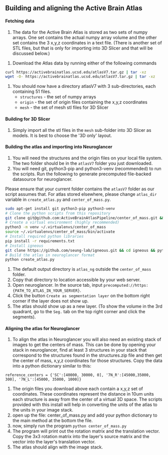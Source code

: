 ## Building and aligning the Active Brain Atlas
#### Fetching data
1. The data for the Active Brain Atlas is stored as two sets of numpy arrays. One set contains the actual
numpy array volume and the other set contains the 3 x,y,z coordinates in a text file. (There is another set of STL
files, but that is only for importing into 3D Slicer and that will be discussed below.)
<!-- 1. Get the sets of data from Amazon S3. Each zip file contains 51 files. There are 3 zip files:
    1. structures.zip - this is the set of numpy arrays
    1. origin.zip this is the set of origin files containing the x,y,z coordinates.
    1. mesh.zip this is the set of mesh stl files for 3D Slicer -->
<!-- 1. Download each file with:
    1. `aws s3 cp s3://mousebrainatlas-data/atlasV7/origin.zip origin.zip`
    1. `aws s3 cp s3://mousebrainatlas-data/atlasV7/structures.zip structures.zip`
    1. `aws s3 cp s3://mousebrainatlas-data/atlasV7/mesh.zip mesh.zip` -->
1. Download the Atlas data by running either of the following commands
```Bash
curl https://activebrainatlas.ucsd.edu/atlasV7.tar.gz | tar -xz
wget -O- https://activebrainatlas.ucsd.edu/atlasV7.tar.gz | tar -xz
```
<!-- 1. After downloading the zip files, unzip them and you will have 3 new directories containing the 51 files. -->
1. You should now have a directory atlasV7 with 3 sub-directories, each containing 51 files.
    - `structures` - the set of numpy arrays
    - `origin` - the set of origin files containing the x,y,z coordinates
    - `mesh` - the set of mesh stl files for 3D Slicer

#### Building for 3D Slicer
1. Simply import all the stl files in the `mesh` sub-folder into 3D Slicer as models. It is best to choose the '3D only' layout.

#### Building the atlas and importing into Neuroglancer
1. You will need the structures and the origin files on your local file system. The two folder should be in the `atlasV7` folder you just downloaded.
1. You will need git, python3-pip and python3-venv (recommended) to run the scripts. Run the following to generate precomputed file-backed datasource for neuroglancer.

Please ensure that your current folder contains the `atlasV7` folder as our script assumes that. For atlas stored elsewhere, please change `atlas_dir` variable in `create_atlas.py` and `center_of_mass.py`.
```Bash
sudo apt-get install git python3-pip python3-venv
# Clone the python scripts from this repository
git clone git@github.com:ActiveBrainAtlasPipeline/center_of_mass.git && cd center_of_mass
# Create a virtual environment (highly recommended)
python3 -m venv ~/.virtualenvs/center_of_mass
source ~/.virtualenvs/center_of_mass/bin/activate
# Install required python libraries
pip install -r requirements.txt
# Install igneous
git clone https://github.com/seung-lab/igneous.git && cd igneous && python setup.py install && cd ..
# Build the atlas in neuroglancer format
python create_atlas.py
```
1. The default output directory is `atlas_ng` outside the `center_of_mass` folder.
1. Copy that directory to location accessible by your web server.
1. Open neuroglancer. In the source tab, input `precomputed://https:{PATH_TO_ATLAS_IN_YOUR_SERVER}`.
1. Click the button `Create as segmentation layer` on the bottom right corner if the layer does not show up.
1. The atlas should show up as a new layer. (To show the volume in the 3rd quadrant, go to the `Seg.` tab on the top right corner and click the segments).

#### Aligning the atlas for Neuroglancer
1. To align the atlas in Neuroglancer you will also need an existing stack of images to get the centers of mass. 
This can be done by opening your stack in neuroglancer, find at least 3 structures in your stack that correspond
to the structures found in the structures.zip file and then get the center of mass, x,y,z coordinates for those 
structures. Copy the data into a python dictionary similar to this:
```
reference_centers = {'SC':[40000, 30000, 0], '7N_R':[45000,35000, 300], '7N_L':[45000, 35000, 1000]}
```
1. The origin files you download above each contain a x,y,z set of coordinates. These coordinates represent
the distance in 10um units each structure is away from the center of a virtual 3D space. The scripts provided
with this install will help in converting the units of the atlas to the units in your image stack.
1. open up the file: center_of_mass.py and add your python dictionary to the main method at the bottom the file. 
1. now, simply run the program `python center_of_mass.py`
1. The program will print out the rotation matrix and the translation vector. Copy the 3x3 rotation matrix 
into the layer's source matrix and the vector into the layer's translation vector.
1. The atlas should align with the image stack.
